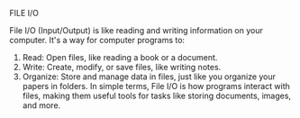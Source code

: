 FILE I/O

File I/O (Input/Output) is like reading and writing information on your computer. It's a way for computer programs to:
1. Read: Open files, like reading a book or a document.
2. Write: Create, modify, or save files, like writing notes.
3. Organize: Store and manage data in files, just like you organize your papers in folders.
In simple terms, File I/O is how programs interact with files, making them useful tools for tasks like storing documents, images, and more.
